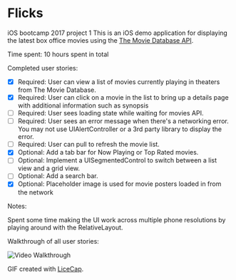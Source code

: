 # Flicks
iOS bootcamp 2017 project 1
This is an iOS demo application for displaying the latest box office movies using the [The Movie Database API](https://www.themoviedb.org/documentation/api).

Time spent: 10 hours spent in total

Completed user stories:

 * [x] Required: User can view a list of movies currently playing in theaters from The Movie Database.
 * [x] Required: User can click on a movie in the list to bring up a details page with additional information such as synopsis
 * [ ] Required: User sees loading state while waiting for movies API.
 * [ ] Required: User sees an error message when there's a networking error. You may not use UIAlertController or a 3rd party library to display the error. 
 * [ ] Required: User can pull to refresh the movie list.
 * [x] Optional: Add a tab bar for Now Playing or Top Rated movies.
 * [ ] Optional: Implement a UISegmentedControl to switch between a list view and a grid view. 
 * [ ] Optional: Add a search bar.
 * [x] Optional: Placeholder image is used for movie posters loaded in from the network
 
Notes:

Spent some time making the UI work across multiple phone resolutions by playing around with the RelativeLayout.

Walkthrough of all user stories:

![Video Walkthrough](Flicks.gif)

GIF created with [LiceCap](http://www.cockos.com/licecap/).
